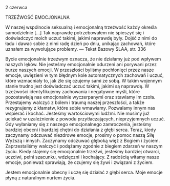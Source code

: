 2 czerwca

TRZEŹWOŚĆ EMOCJONALNA

 W naszej wspólnocie seksualną i emocjonalną trzeźwość każdy określa samodzielnie [...] Tak naprawdę potrzebowałem nie śpieszyć się i doświadczyć moich uczuć takimi, jakimi naprawdę były. Dojść z nimi do ładu i dawać sobie z nimi radę dzień po dniu, unikając zachowań, które uznałem za wywołujące problemy. — Tekst Bazowy SLAA, str. 336

 Bycie emocjonalnie trzeźwym oznacza, że nie działamy już pod wpływem naszych lęków. Nie jesteśmy emocjonalnie odurzeni ani porywani przez burze naszych emocji. W przeszłości byliśmy pochłonięci przez nasze emocje, uwięzieni w tym błędnym kole automatycznych zachowań i uczuć, które wzmacniały to, jak źle się czujemy sami ze sobą. W takim wojennym stanie trudno jest doświadczać uczuć takimi, jakimi są naprawdę. W trzeźwości identyfikujemy zachowania i negatywne myśli, które pozostawiają nas emocjonalnie wyczerpanymi oraz stawiamy im czoła. Przestajemy walczyć z bólem i traumą naszej przeszłości, a także rezygnujemy z kłamstw, które sobie wmawiamy. Pozwalamy innym nas wspierać i kochać. Jesteśmy wartościowymi ludźmi. Nie musimy już uciekać w uzależnienie z powodu przytłaczających, nieprzyjemnych uczuć. Gdy wyłaniamy się z naszego emocjonalnego zamroczenia, jesteśmy bardziej obecni i bardziej chętni do działania z głębi serca. Teraz, kiedy zaczynamy odczuwać niezdrowe emocje, prosimy o pomoc naszą Siłę Wyższą i innych. Zaczynamy odczuwać głęboką więź z Bogiem i życiem. Zaprzestaliśmy walczyć i podążamy zgodnie z biegiem zdarzeń w naszym życiu. Kiedy stajemy się emocjonalnie trzeźwi, jesteśmy bardziej otwarci, uczciwi, pełni szacunku, wdzięczni i kochający. Z radością witamy nasze emocje, ponieważ sprawiają, że czujemy się żywi i związani z życiem.

Jestem emocjonalnie obecny i uczę się działać z głębi serca. Moje emocje płyną z naturalnym nurtem życia.
